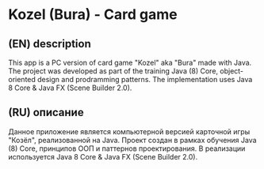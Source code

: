 # Kozel (Bura) - Card game
## (EN) description
This app is a PC version of card game "Kozel" aka "Bura" made with Java. The project was developed as part of the training Java (8) Core, object-oriented design and prodramming patterns. The implementation uses Java 8 Core & Java FX (Scene Builder 2.0).
## (RU) описание
Данное приложение является компьютерной версией карточной игры "Козёл", реализованной на Java. Проект создан в рамках обучения Java (8) Core, принципов ООП и паттернов проектирования. В реализации используется Java 8 Core & Java FX (Scene Builder 2.0).
